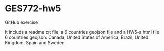 # GES772-hw5
GitHub exercise

It includs a readme txt file, a 6 countries geojson file and a HW5-a html file
6 countries geojson: Canada, United States of America, Brazil, United Kingdom, Spain and Sweden.
